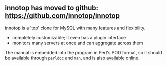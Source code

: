 ## innotop has moved to github: https://github.com/innotop/innotop ##

innotop is a 'top' clone for MySQL with many features and flexibility.

  * completely customizable; it even has a plugin interface
  * monitors many servers at once and can aggregate across them

The manual is embedded into the program in Perl's POD format, so it should be available through `perldoc` and `man`, and is also [available online](http://innotop.googlecode.com/svn/html/index.html).
